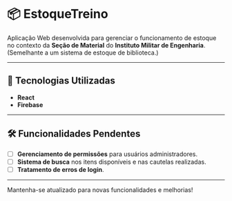 # 📦 EstoqueTreino

Aplicação Web desenvolvida para gerenciar o funcionamento de estoque no contexto da **Seção de Material** do **Instituto Militar de Engenharia**.  
(Semelhante a um sistema de estoque de biblioteca.)

---

## 🚀 Tecnologias Utilizadas

- **React**
- **Firebase**

---

## 🛠️ Funcionalidades Pendentes

- [ ]  **Gerenciamento de permissões** para usuários administradores.
- [ ]  **Sistema de busca** nos itens disponíveis e nas cautelas realizadas.
- [ ]  **Tratamento de erros de login**.

---

Mantenha-se atualizado para novas funcionalidades e melhorias!


